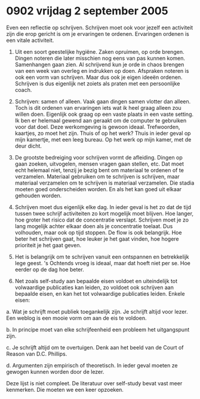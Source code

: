 # 0902 vrijdag 2 september 2005
Even een reflectie op schrijven. Schrijven moet ook voor jezelf een activiteit zijn die erop gericht is om je ervaringen te ordenen. Ervaringen ordenen is een vitale activiteit.

1. Uit een soort geestelijke hygiëne. Zaken opruimen, op orde brengen. Dingen noteren die later misschien nog eens van pas kunnen komen. Samenhangen gaan zien. Al schrijvend kun je orde in chaos brengen van een week van overleg en indrukken op doen. Afspraken noteren is ook een vorm van schrijven. Maar dus ook je eigen ideeën ordenen. Schrijven is dus eigenlijk net zoiets als praten met een persoonlijke coach.

2. Schrijven: samen of alleen. Vaak gaan dingen samen vlotter dan alleen. Toch is dit ordenen van ervaringen iets wat ik heel graag alleen zou willen doen. Eigenlijk ook graag op een vaste plaats in een vaste setting. Ik ben er helemaal gewend aan geraakt om de computer te gebruiken voor dat doel. Deze werkomgeving is gewoon ideaal. Trefwoorden, kaartjes, zo moet het zijn. Thuis of op het werk? Thuis in ieder geval op mijn kamertje, met een leeg bureau. Op het werk op mijn kamer, met de deur dicht.

3. De grootste bedreiging voor schrijven vormt de afleiding. Dingen op gaan zoeken, uitvogelen, mensen vragen gaan stellen, etc. Dat moet echt helemaal niet, tenzij je bezig bent om materiaal te ordenen of te verzamelen. Materiaal gebruiken om te schrijven is schrijven, maar materiaal verzamelen om te schrijven is materiaal verzamelen. Die stadia moeten goed onderscheiden worden. En als het kan goed uit elkaar gehouden worden. 

4. Schrijven moet dus eigenlijk elke dag. In ieder geval is het zo dat de tijd tussen twee schrijf activiteiten zo kort mogelijk moet blijven. Hoe langer, hoe groter het risico dat de concentratie verslapt. Schrijven moet je zo lang mogelijk achter elkaar doen als je concentratie toelaat. Dus volhouden, maar ook op tijd stoppen. De flow is ook belangrijk. Hoe beter het schrijven gaat, hoe leuker je het gaat vinden, hoe hogere prioriteit je het gaat geven.

5. Het is belangrijk om te schrijven vanuit een ontspannen en betrekkelijk lege geest. 's Ochtends vroeg is ideaal, maar dat hoeft niet per se. Hoe eerder op de dag hoe beter.

6. Net zoals self-study aan bepaalde eisen voldoet en uiteindelijk tot volwaardige publicaties kan leiden, zo voldoet ook schrijven aan bepaalde eisen, en kan het tot volwaardige publicaties leiden. Enkele eisen:

a. Wat je schrijft moet publiek toegankelijk zijn. Je schrijft altijd voor lezer. Een weblog is een mooie vorm om aan de eis te voldoen.

b. In principe moet van elke schrijfeenheid een probleem het uitgangspunt zijn.

c. Je schrijft altijd om te overtuigen. Denk aan het beeld van de Court of Reason van D.C. Phillips. 

d. Argumenten zijn empirisch of theoretisch. In ieder geval moeten ze gewogen kunnen worden door de lezer. 

Deze lijst is niet compleet. De literatuur over self-study bevat vast meer kenmerken. Die moeten we een keer opzoeken.